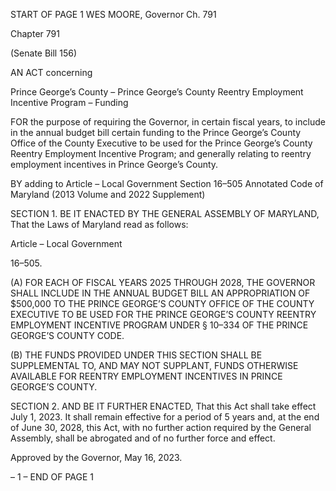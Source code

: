 START OF PAGE 1
WES MOORE, Governor Ch. 791

Chapter 791

(Senate Bill 156)

AN ACT concerning

Prince George’s County – Prince George’s County Reentry Employment
Incentive Program – Funding

FOR the purpose of requiring the Governor, in certain fiscal years, to include in the annual
budget bill certain funding to the Prince George’s County Office of the County
Executive to be used for the Prince George’s County Reentry Employment Incentive
Program; and generally relating to reentry employment incentives in Prince George’s
County.

BY adding to
Article – Local Government
Section 16–505
Annotated Code of Maryland
(2013 Volume and 2022 Supplement)

SECTION 1. BE IT ENACTED BY THE GENERAL ASSEMBLY OF MARYLAND,
That the Laws of Maryland read as follows:

Article – Local Government

16–505.

(A) FOR EACH OF FISCAL YEARS 2025 THROUGH 2028, THE GOVERNOR
SHALL INCLUDE IN THE ANNUAL BUDGET BILL AN APPROPRIATION OF $500,000 TO
THE PRINCE GEORGE’S COUNTY OFFICE OF THE COUNTY EXECUTIVE TO BE USED
FOR THE PRINCE GEORGE’S COUNTY REENTRY EMPLOYMENT INCENTIVE
PROGRAM UNDER § 10–334 OF THE PRINCE GEORGE’S COUNTY CODE.

(B) THE FUNDS PROVIDED UNDER THIS SECTION SHALL BE SUPPLEMENTAL
TO, AND MAY NOT SUPPLANT, FUNDS OTHERWISE AVAILABLE FOR REENTRY
EMPLOYMENT INCENTIVES IN PRINCE GEORGE’S COUNTY.

SECTION 2. AND BE IT FURTHER ENACTED, That this Act shall take effect July
1, 2023. It shall remain effective for a period of 5 years and, at the end of June 30, 2028,
this Act, with no further action required by the General Assembly, shall be abrogated and
of no further force and effect.

Approved by the Governor, May 16, 2023.

– 1 –
END OF PAGE 1